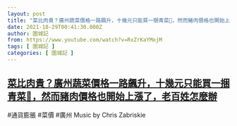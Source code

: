 ```yaml
---
layout: post
title: "菜比肉貴？廣州蔬菜價格一路飆升，十幾元只能買一捆青菜🥬，然而豬肉價格也開始上漲了，老百姓怎麼辦"
date: 2021-10-29T00:41:30.000Z
author: 圍城記
from: https://www.youtube.com/watch?v=RxZrKaYMojM
tags: [ 圍城記 ]
categories: [ 圍城記 ]
---
```

<!--1635468090000-->
[菜比肉貴？廣州蔬菜價格一路飆升，十幾元只能買一捆青菜🥬，然而豬肉價格也開始上漲了，老百姓怎麼辦](https://www.youtube.com/watch?v=RxZrKaYMojM)
------

<div>
#通貨膨脹 #菜價 #廣州 Music by Chris Zabriskie
</div>
